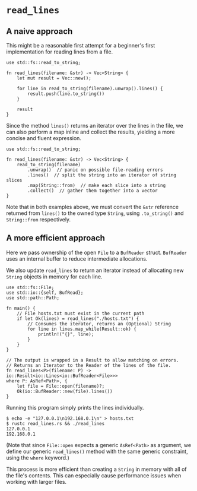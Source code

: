 # `read_lines`

## A naive approach

This might be a reasonable first attempt for a beginner's first
implementation for reading lines from a file.

```rust,norun
use std::fs::read_to_string;

fn read_lines(filename: &str) -> Vec<String> {
    let mut result = Vec::new();

    for line in read_to_string(filename).unwrap().lines() {
        result.push(line.to_string())
    }

    result
}
```

Since the method `lines()` returns an iterator over the lines in the file,
we can also perform a map inline and collect the results, yielding a more
concise and fluent expression.

```rust,norun
use std::fs::read_to_string;

fn read_lines(filename: &str) -> Vec<String> {
    read_to_string(filename) 
        .unwrap()  // panic on possible file-reading errors
        .lines()  // split the string into an iterator of string slices
        .map(String::from)  // make each slice into a string
        .collect()  // gather them together into a vector
}
```

Note that in both examples above, we must convert the `&str` reference
returned from `lines()` to the owned type `String`, using `.to_string()`
and `String::from` respectively.

## A more efficient approach

Here we pass ownership of the open `File` to a `BufReader` struct. `BufReader` uses an internal
buffer to reduce intermediate allocations.

We also update `read_lines` to return an iterator instead of allocating new
`String` objects in memory for each line.

```rust,no_run
use std::fs::File;
use std::io::{self, BufRead};
use std::path::Path;

fn main() {
    // File hosts.txt must exist in the current path
    if let Ok(lines) = read_lines("./hosts.txt") {
        // Consumes the iterator, returns an (Optional) String
        for line in lines.map_while(Result::ok) {
            println!("{}", line);
        }
    }
}

// The output is wrapped in a Result to allow matching on errors.
// Returns an Iterator to the Reader of the lines of the file.
fn read_lines<P>(filename: P) -> io::Result<io::Lines<io::BufReader<File>>>
where P: AsRef<Path>, {
    let file = File::open(filename)?;
    Ok(io::BufReader::new(file).lines())
}
```

Running this program simply prints the lines individually.

```shell
$ echo -e "127.0.0.1\n192.168.0.1\n" > hosts.txt
$ rustc read_lines.rs && ./read_lines
127.0.0.1
192.168.0.1
```

(Note that since `File::open` expects a generic `AsRef<Path>` as argument, we define our
generic `read_lines()` method with the same generic constraint, using the `where` keyword.)

This process is more efficient than creating a `String` in memory with all of the file's
contents. This can especially cause performance issues when working with larger files.
